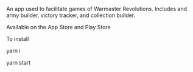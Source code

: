 An app used to facilitate games of Warmaster Revolutions.
Includes and army builder, victory tracker, and collection builder.

Available on the App Store and Play Store

To install

yarn i

yarn start
